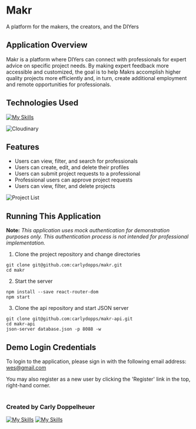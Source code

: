 # Makr

A platform for the makers, the creators, and the DIYers

## Application Overview

Makr is a platform where DIYers can connect with professionals for expert advice on specific project needs. By making expert feedback more accessible and customized, the goal is to help Makrs accomplish higher quality projects more efficiently and, in turn, create additional employment and remote opportunities for professionals. 
<br />

## Technologies Used
[![My Skills](https://skills.thijs.gg/icons?i=js,react,html,css,git)](https://skills.thijs.gg)

![Cloudinary](https://res.cloudinary.com/dupram4w7/image/upload/v1668534325/Screen_Shot_2022-11-15_at_11.43.47_AM_ozrpxh.png)
<br />

## Features

- Users can view, filter, and search for professionals
- Users can create, edit, and delete their profiles
- Users can submit project requests to a professional
- Professional users can approve project requests
- Users can view, filter, and delete projects

![Project List](https://res.cloudinary.com/dupram4w7/image/upload/v1668530749/Screen_Shot_2022-11-15_at_10.36.44_AM_naitem.png)

## Running This Application

**Note:** *This application uses mock authentication for demonstration purposes only. This authentication process is not intended for professional implementation.*

1. Clone the project repository and change directories

```
git clone git@github.com:carlydopps/makr.git
cd makr
```

2. Start the server

```
npm install --save react-router-dom
npm start
```

3. Clone the api repository and start JSON server

```
git clone git@github.com:carlydopps/makr-api.git
cd makr-api
json-server database.json -p 8088 -w
```

## Demo Login Credentials

To login to the application, please sign in with the following email address: wes@gmail.com

You may also register as a new user by clicking the 'Register' link in the top, right-hand corner.
<br />
<br />

### Created by Carly Doppelheuer
[![My Skills](https://skillicons.dev/icons?i=github)](https://github.com/carlydopps) [![My Skills](https://skillicons.dev/icons?i=linkedin)](https://www.linkedin.com/in/carlydoppelheuer/)
